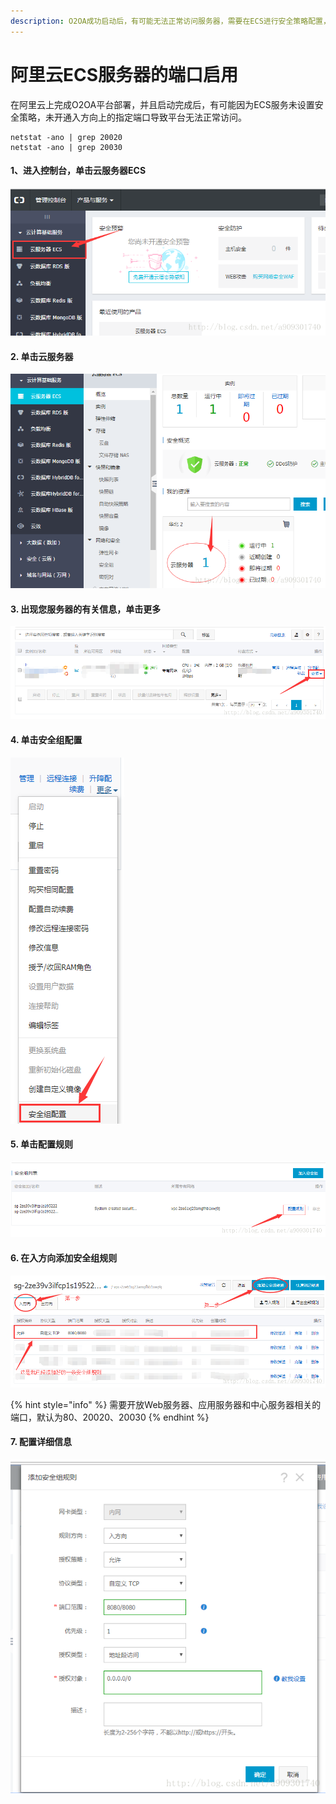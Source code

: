 ```yaml
---
description: O2OA成功启动后，有可能无法正常访问服务器，需要在ECS进行安全策略配置，开放端口：80、20020、20030
---
```


# 阿里云ECS服务器的端口启用

在阿里云上完成O2OA平台部署，并且启动完成后，有可能因为ECS服务未设置安全策略，未开通入方向上的指定端口导致平台无法正常访问。

```text
netstat -ano | grep 20020
netstat -ano | grep 20030
```

#### 1、进入控制台，单击云服务器ECS

![](../../.gitbook/assets/20180220210337867.png)

#### 2. 单击云服务器

![](../../.gitbook/assets/20180220210643300.png)

#### 3. 出现您服务器的有关信息，单击更多 <a id="3-&#x51FA;&#x73B0;&#x60A8;&#x670D;&#x52A1;&#x5668;&#x7684;&#x6709;&#x5173;&#x4FE1;&#x606F;&#x5355;&#x51FB;&#x66F4;&#x591A;"></a>

![](../../.gitbook/assets/2018022021092792.png)

#### 4. 单击安全组配置 <a id="4-&#x5355;&#x51FB;&#x5B89;&#x5168;&#x7EC4;&#x914D;&#x7F6E;"></a>

![](../../.gitbook/assets/20180220211108837.png)

#### 5. 单击配置规则 <a id="5-&#x5355;&#x51FB;&#x914D;&#x7F6E;&#x89C4;&#x5219;"></a>

![](../../.gitbook/assets/2018022021132136.png)

#### 6. 在入方向添加安全组规则 <a id="6-&#x5728;&#x5165;&#x65B9;&#x5411;&#x6DFB;&#x52A0;&#x5B89;&#x5168;&#x7EC4;&#x89C4;&#x5219;"></a>

![&#x914D;&#x7F6E;&#x5141;&#x8BB8;&#x5916;&#x90E8;&#x8BBF;&#x95EE;&#x7684;&#x7AEF;&#x53E3;](../../.gitbook/assets/20180220211720435.png)

{% hint style="info" %}
需要开放Web服务器、应用服务器和中心服务器相关的端口，默认为80、20020、20030
{% endhint %}

#### 7. 配置详细信息 <a id="7-&#x914D;&#x7F6E;&#x8BE6;&#x7EC6;&#x4FE1;&#x606F;"></a>

![](../../.gitbook/assets/20180220211949710.png)







